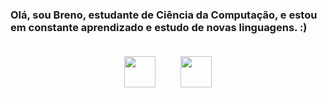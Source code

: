 <h3>Olá, sou Breno, estudante de Ciência da Computação, e estou em constante aprendizado e estudo de novas linguagens. :)</h3>
<div style="display: flex; justify-content: center;">
    <a href="https://www.linkedin.com/in/breno-brum-64669b240/">
        <img src="img/linkedin.svg" alt="" style="width: 50px; margin: 20px;">
    </a> 
    <a href="https://www.instagram.com/br3no_brm/">
        <img src="img/instagram.svg" alt="" style="width: 50px; margin: 20px;">
    </a>
</div>
